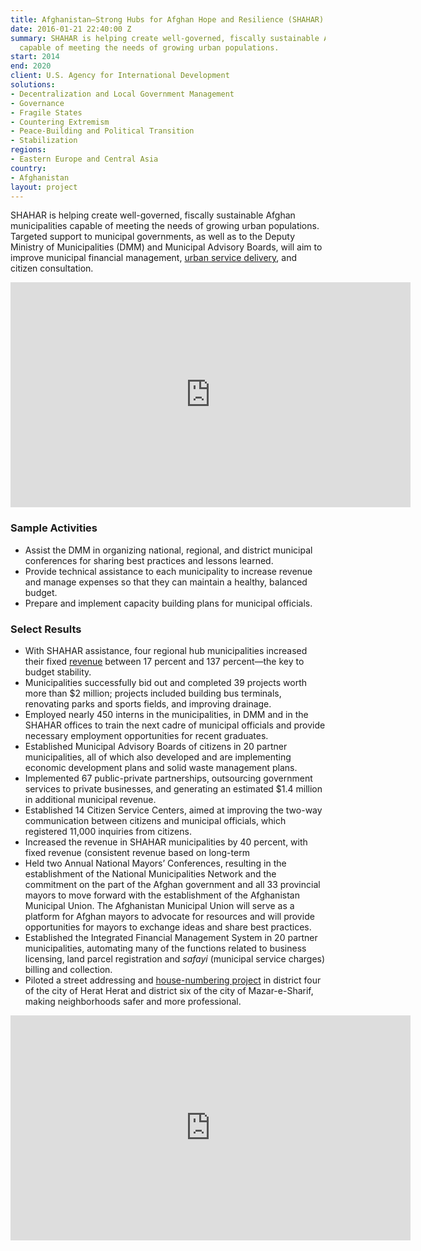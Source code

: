 ```yaml
---
title: Afghanistan—Strong Hubs for Afghan Hope and Resilience (SHAHAR)
date: 2016-01-21 22:40:00 Z
summary: SHAHAR is helping create well-governed, fiscally sustainable Afghan municipalities
  capable of meeting the needs of growing urban populations.
start: 2014
end: 2020
client: U.S. Agency for International Development
solutions:
- Decentralization and Local Government Management
- Governance
- Fragile States
- Countering Extremism
- Peace-Building and Political Transition
- Stabilization
regions:
- Eastern Europe and Central Asia
country:
- Afghanistan
layout: project
---
```


SHAHAR is helping create well-governed, fiscally sustainable Afghan municipalities capable of meeting the needs of growing urban populations. Targeted support to municipal governments, as well as to the Deputy Ministry of Municipalities (DMM) and Municipal Advisory Boards, will aim to improve municipal financial management, [urban service delivery](http://dai-global-developments.com/articles/afghan-cities-assisted-by-usaid-project-achieve-highest-ratings-in-citizen-survey/), and citizen consultation.

<iframe src="https://player.vimeo.com/video/370977918" width="640" height="360" frameborder="0" allow="autoplay; fullscreen" allowfullscreen></iframe>

### Sample Activities

* Assist the DMM in organizing national, regional, and district municipal conferences for sharing best practices and lessons learned.
* Provide technical assistance to each municipality to increase revenue and manage expenses so that they can maintain a healthy, balanced budget. 
* Prepare and implement capacity building plans for municipal officials.

### Select Results

* With SHAHAR assistance, four regional hub municipalities increased their fixed [revenue](http://dai-global-developments.com/articles/afghan-municipalities-raise-more-revenues-deliver-better-services-enhance-stability) between 17 percent and 137 percent—the key to budget stability.
* Municipalities successfully bid out and completed 39 projects worth more than $2 million; projects included building bus terminals, renovating parks and sports fields, and improving drainage.
* Employed nearly 450 interns in the municipalities, in DMM and in the SHAHAR offices to train the next cadre of municipal officials and provide necessary employment opportunities for recent graduates.
* Established Municipal Advisory Boards of citizens in 20 partner municipalities, all of which also developed and are implementing economic development plans and solid waste management plans.
* Implemented 67 public-private partnerships, outsourcing government services to private businesses, and generating an estimated $1.4 million in additional municipal revenue.
* Established 14 Citizen Service Centers, aimed at improving the two-way communication between citizens and municipal officials, which registered 11,000 inquiries from citizens.
* Increased the revenue in SHAHAR municipalities by 40 percent, with fixed revenue (consistent revenue based on long-term 
* Held two Annual National Mayors’ Conferences, resulting in the establishment of the National Municipalities Network and the commitment on the part of the Afghan government and all 33 provincial mayors to move forward with the establishment of the Afghanistan Municipal Union. The Afghanistan Municipal Union will serve as a platform for Afghan mayors to advocate for resources and will provide opportunities for mayors to exchange ideas and share best practices.
* Established the Integrated Financial Management System in 20 partner municipalities, automating many of the functions related to business licensing, land parcel registration and *safayi* (municipal service charges) billing and collection.
* Piloted a street addressing and [house-numbering project](https://www.usaid.gov/news-information/news/street-addressing-saves-business-herat) in district four of the city of Herat Herat and district six of the city of Mazar-e-Sharif, making neighborhoods safer and more professional.        

<iframe src="https://player.vimeo.com/video/204593033" width="640" height="360" frameborder="0" webkitallowfullscreen mozallowfullscreen allowfullscreen></iframe>